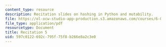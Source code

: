 ```yaml
---
content_type: resource
description: Recitation slides on hashing in Python and mutability.
file: https://ol-ocw-studio-app-production.s3.amazonaws.com/courses/6-006-introduction-to-algorithms-spring-2008/597c0122692c795f75f8b266e8a2c3e0_recitation05.pdf
file_type: application/pdf
resourcetype: Document
title: Recitation 5
uid: 597c0122-692c-795f-75f8-b266e8a2c3e0
---
```


